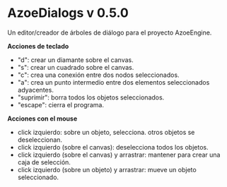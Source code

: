 # AzoeDialogs v 0.5.0
Un editor/creador de árboles de diálogo para el proyecto AzoeEngine.


**Acciones de teclado**
 - "d": crear un diamante sobre el canvas.
 - "s": crear un cuadrado sobre el canvas.
 - "c": crea una conexión entre dos nodos seleccionados.
 - "a": crea un punto intermedio entre dos elementos seleccionados adyacentes.
 - "suprimir": borra todos los objetos seleccionados.
 - "escape": cierra el programa.

**Acciones con el mouse**

- click izquierdo: sobre un objeto, selecciona. otros objetos se deseleccionan.
- click izquierdo (sobre el canvas): deselecciona todos los objetos.
- click izquierdo (sobre el canvas) y arrastrar: mantener para crear una caja de selección.
- click izquierdo (sobre un objeto) y arrastrar: mueve un objeto seleccionado.
